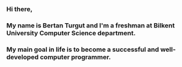 ### Hi there,
### My name is Bertan Turgut and I'm a freshman at Bilkent University Computer Science department.
### My main goal in life is to become a successful and well-developed computer programmer.

